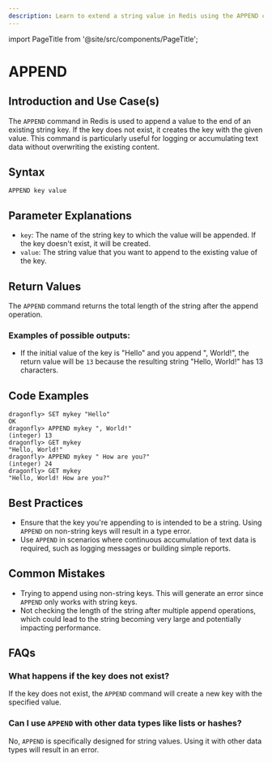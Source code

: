```yaml
---
description: Learn to extend a string value in Redis using the APPEND command.
---
```


import PageTitle from '@site/src/components/PageTitle';

# APPEND

<PageTitle title="Redis APPEND Explained (Better Than Official Docs)" />

## Introduction and Use Case(s)

The `APPEND` command in Redis is used to append a value to the end of an existing string key. If the key does not exist, it creates the key with the given value. This command is particularly useful for logging or accumulating text data without overwriting the existing content.

## Syntax

```plaintext
APPEND key value
```

## Parameter Explanations

- `key`: The name of the string key to which the value will be appended. If the key doesn't exist, it will be created.
- `value`: The string value that you want to append to the existing value of the key.

## Return Values

The `APPEND` command returns the total length of the string after the append operation.

### Examples of possible outputs:

- If the initial value of the key is "Hello" and you append ", World!", the return value will be `13` because the resulting string "Hello, World!" has 13 characters.

## Code Examples

```cli
dragonfly> SET mykey "Hello"
OK
dragonfly> APPEND mykey ", World!"
(integer) 13
dragonfly> GET mykey
"Hello, World!"
dragonfly> APPEND mykey " How are you?"
(integer) 24
dragonfly> GET mykey
"Hello, World! How are you?"
```

## Best Practices

- Ensure that the key you're appending to is intended to be a string. Using `APPEND` on non-string keys will result in a type error.
- Use `APPEND` in scenarios where continuous accumulation of text data is required, such as logging messages or building simple reports.

## Common Mistakes

- Trying to append using non-string keys. This will generate an error since `APPEND` only works with string keys.
- Not checking the length of the string after multiple append operations, which could lead to the string becoming very large and potentially impacting performance.

## FAQs

### What happens if the key does not exist?

If the key does not exist, the `APPEND` command will create a new key with the specified value.

### Can I use `APPEND` with other data types like lists or hashes?

No, `APPEND` is specifically designed for string values. Using it with other data types will result in an error.
